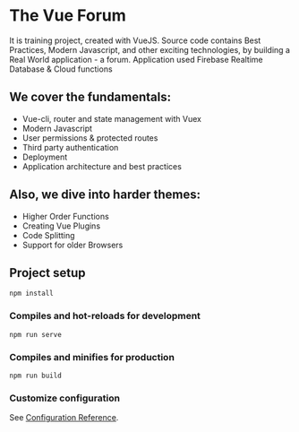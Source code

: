 # The Vue Forum

It is training project, created with VueJS. Source code contains Best Practices, Modern Javascript, and other exciting technologies, by building a Real World application - a forum. Application used Firebase Realtime Database & Cloud functions

## We cover the fundamentals:

- Vue-cli, router and state management with Vuex
- Modern Javascript
- User permissions & protected routes
- Third party authentication
- Deployment
- Application architecture and best practices

## Also, we dive into harder themes:

- Higher Order Functions
- Creating Vue Plugins
- Code Splitting
- Support for older Browsers


## Project setup
```
npm install
```

### Compiles and hot-reloads for development
```
npm run serve
```

### Compiles and minifies for production
```
npm run build
```

### Customize configuration
See [Configuration Reference](https://cli.vuejs.org/config/).
